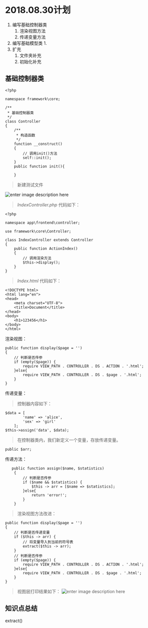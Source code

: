 2018.08.30计划
=
 1. 编写基础控制器类
	 1. 渲染视图方法
	 2.  传递变量方法
2. 编写基础模型类
	1. 
3. 扩充
	1. 文件夹补充
	2. 初始化补充

基础控制器类
-

    <?php 

	namespace framework\core;

	/**
	 * 基础控制器类
	 */
	class Controller
	{
		/**
		 * 构造函数
		 */
		function __construct()
		{
			// 调用init()方法
			self::init();
		}
		public function init(){

		}

> 新建测试文件

![enter image description here](https://s1.ax1x.com/2018/08/30/PXLAxA.png)
> *IndexController.php* 代码如下：

    <?php 

	namespace app\frontend\controller;

	use framework\core\Controller;

	class IndexController extends Controller
	{
		public function ActionIndex()
		{
			// 调用渲染方法
			$this->display();
		}
	}

> *Index.html* 代码如下：

    <!DOCTYPE html>
	<html lang="en">
	<head>
		<meta charset="UTF-8">
		<title>Document</title>
	</head>
	<body>
		<h1>123456</h1>
	</body>
	</html>

渲染视图：

    public function display($page = '')
	{
		// 判断是否传参
		if (empty($page)) {
			require VIEW_PATH . CONTROLLER . DS . ACTION . '.html';
		}else{
			require VIEW_PATH . CONTROLLER . DS . $page . '.html';
		}
	}

传递变量：

> 控制器内容如下：

    $data = [
			'name' => 'alice',
			'sex' => 'girl'
		];
	$this->assign('data', $data);

> 在控制器类内，我们新定义一个变量，存放传递变量。

    public $arr;
 
 传递方法：
	
       public function assign($name, $statistics)
    	{
    		// 判断是否传参
    		if ($name && $statistics) {
    			$this -> arr = [$name => $statistics];
    		}else{
    			return 'error!';
    		}
    	}

> 渲染视图方法改进：

    public function display($page = '')
	{
		// 判断是否传递变量
		if ($this -> arr) {
			// 将变量导入到当前的符号表
			extract($this -> arr);
		}
		// 判断是否传参
		if (empty($page)) {
			require VIEW_PATH . CONTROLLER . DS . ACTION . '.html';
		}else{
			require VIEW_PATH . CONTROLLER . DS . $page . '.html';
		}
	}

> 视图层打印结果如下：
![enter image description here](https://s1.ax1x.com/2018/08/30/PjSjHA.png)

知识点总结
-

extract()